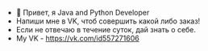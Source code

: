 - 👋 Привет, я Java and Python Developer
- Напиши мне в VK, чтоб совершить какой либо заказ!
- Если не отвечаю в течение суток, дай знать о себе.
- My VK - https://vk.com/id557271606

<!---
drmorr1s/drmorr1s is a ✨ special ✨ repository because its `README.md` (this file) appears on your GitHub profile.
You can click the Preview link to take a look at your changes.
--->
